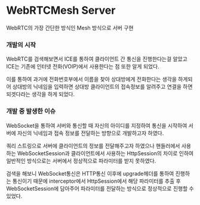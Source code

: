 <h1>WebRTCMesh Server</h1>

WebRTC의 가장 간단한 방식인 Mesh 방식으로 서버 구현

<h3>개발의 시작</h3>

WebRTC를 검색해보면서 ICE를 통하여 클라이언트 간 통신을 진행한다는걸 알았고
ICE는 기존에 인터넷 전화(VOIP)에서 사용한다는 점 또한 알게 되었다.

이를 통하여 과거에 전화번호부에서 이름을 찾아 상대방에게 전화한다는 생각을 하게되어
상대방의 닉네임을 입력하면 상대방 클라이언트의 접속정보를 알려주고 연결을 하면 되겟다라는 생각을 하게 되었다.


<h3>개발 중 발생한 이슈</h3>

WebSocket을 통하여 서버와 통신할 때 자신의 아이디를 지정하여 통신을 시작하여 서버에 자신의 닉네임과 접속 정보를 전달하는 방향으로 개발하고자 하였다.

쿼리 스트링으로 서버에 클라이언트의 정보를 전달해주고자 하였으나
핸들러에서 사용하는 WebSocketSession과 클라이언트에서 사용하는 HttpSession의 차이로 인하여 일반적인 방식으로는 서버에서 정상적으로 파라미터를 받지 못하였다.

검색을 해보니 WebSocket통신은 HTTP통신 이후에 upgrade헤더를 통하여 진행하는 통신이기 때문에
interceptor에서 HttpSession에서 해당 파라미터를 추출 후 WebSocketSession에 담아주어 파라미터를 전달하는 방식으로 정상적으로 진행할 수 있었다.
